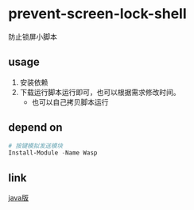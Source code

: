 # prevent-screen-lock-shell

防止锁屏小脚本

## usage

1. 安装依赖
2. 下载运行脚本运行即可，也可以根据需求修改时间。
    - 也可以自己拷贝脚本运行

## depend on

``` powerShell
# 按键模拟发送模块
Install-Module -Name Wasp
```

## link

[java版](https://gitee.com/zeeus/prevent-screen-lock)
